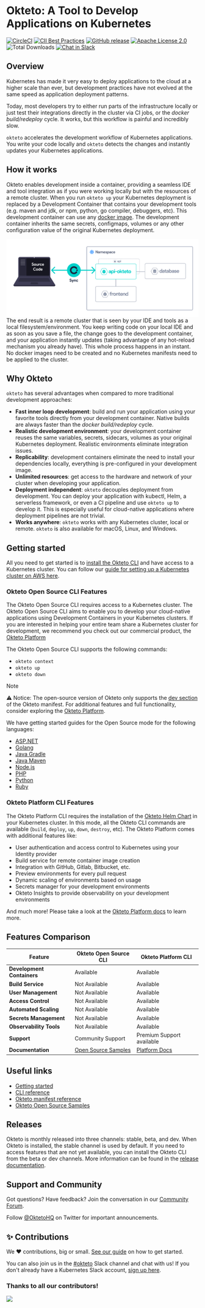 # Okteto: A Tool to Develop Applications on Kubernetes

[![CircleCI](https://circleci.com/gh/okteto/okteto.svg?style=svg)](https://circleci.com/gh/okteto/okteto)
[![CII Best Practices](https://bestpractices.coreinfrastructure.org/projects/3055/badge)](https://bestpractices.coreinfrastructure.org/projects/3055)
[![GitHub release](https://img.shields.io/github/release/okteto/okteto.svg?style=flat-square)](https://github.com/okteto/okteto/releases)
[![Apache License 2.0](https://img.shields.io/github/license/okteto/okteto.svg?style=flat-square)](https://github.com/okteto/okteto/blob/master/LICENSE)
![Total Downloads](https://img.shields.io/github/downloads/okteto/okteto/total?logo=github&logoColor=white)
[![Chat in Slack](https://img.shields.io/badge/slack-@kubernetes/okteto-red.svg?logo=slack)](https://kubernetes.slack.com/messages/CM1QMQGS0/)

## Overview

Kubernetes has made it very easy to deploy applications to the cloud at a higher scale than ever, but development practices have not evolved at the same speed as application deployment patterns.

Today, most developers try to either run parts of the infrastructure locally or just test their integrations directly in the cluster via CI jobs, or the _docker build/redeploy_ cycle. It works, but this workflow is painful and incredibly slow.

`okteto` accelerates the development workflow of Kubernetes applications. You write your code locally and `okteto` detects the changes and instantly updates your Kubernetes applications.

## How it works

Okteto enables development inside a container, providing a seamless IDE and tool integration as if you were working locally but with the resources of a remote cluster. When you run `okteto up` your Kubernetes deployment is replaced by a Development Container that contains your development tools (e.g. maven and jdk, or npm, python, go compiler, debuggers, etc). This development container can use any [docker image](https://okteto.com/docs/development/images/). The development container inherits the same secrets, configmaps, volumes or any other configuration value of the original Kubernetes deployment.

<img align="left" src="images/how-does-it-work.png">

The end result is a remote cluster that is seen by your IDE and tools as a local filesystem/environment. You keep writing code on your local IDE and as soon as you save a file, the change goes to the development container, and your application instantly updates (taking advantage of any hot-reload mechanism you already have). This whole process happens in an instant. No docker images need to be created and no Kubernetes manifests need to be applied to the cluster.

## Why Okteto

`okteto` has several advantages when compared to more traditional development approaches:

- **Fast inner loop development**: build and run your application using your favorite tools directly from your development container. Native builds are always faster than the _docker build/redeploy_ cycle.
- **Realistic development environment**: your development container reuses the same variables, secrets, sidecars, volumes as your original Kubernetes deployment. Realistic environments eliminate integration issues.
- **Replicability**: development containers eliminate the need to install your dependencies locally, everything is pre-configured in your development image.
- **Unlimited resources**: get access to the hardware and network of your cluster when developing your application.
- **Deployment independent**: `okteto` decouples deployment from development. You can deploy your application with kubectl, Helm, a serverless framework, or even a CI pipeline and use `okteto up` to develop it. This is especially useful for cloud-native applications where deployment pipelines are not trivial.
- **Works anywhere**: `okteto` works with any Kubernetes cluster, local or remote. `okteto` is also available for macOS, Linux, and Windows.

## Getting started

All you need to get started is to [install the Okteto CLI](https://www.okteto.com/docs/get-started/install-okteto-cli/) and have access to a Kubernetes cluster. You can follow our [guide for setting up a Kubernetes cluster on AWS here](https://www.okteto.com/docs/get-started/install/amazon-eks/#deploy-a-kubernetes-cluster).

### Okteto Open Source CLI Features

The Okteto Open Source CLI requires access to a Kubernetes cluster. The Okteto Open Source CLI aims to enable you to develop your cloud-native applications using Development Containers in your Kubernetes clusters. If you are interested in helping your entire team share a Kubernetes cluster for development, we recommend you check out our commercial product, the [Okteto Platform](https://okteto.com)

The Okteto Open Source CLI supports the following commands:

- `okteto context`
- `okteto up`
- `okteto down`

> [!NOTE]
> ⚠️ Notice: The open-source version of Okteto only supports the [dev section](https://www.okteto.com/docs/reference/okteto-manifest/#dev-object-optional) of the Okteto manifest. For additional features and full functionality, consider exploring the [Okteto Platform](https://www.okteto.com/get-demo/).

We have getting started guides for the Open Source mode for the following languages:

- [ASP.NET](samples/aspnetcore/README.md)
- [Golang](samples/golang/README.md)
- [Java Gradle](samples/java-gradle/README.md)
- [Java Maven](samples/java-maven/README.md)
- [Node.js](samples/node.js/README.md)
- [PHP](samples/php/README.md)
- [Python](samples/python/README.md)
- [Ruby](samples/ruby/README.md)

### Okteto Platform CLI Features

The Okteto Platform CLI requires the installation of the [Okteto Helm Chart](https://www.okteto.com/docs/get-started/overview/) in your Kubernetes cluster. In this mode, all the Okteto CLI commands are available (`build`, `deploy`, `up`, `down`, `destroy`, etc). The Okteto Platform comes with additional features like:

- User authentication and access control to Kubernetes using your Identity provider
- Build service for remote container image creation
- Integration with GitHub, Gitlab, Bitbucket, etc.
- Preview environments for every pull request
- Dynamic scaling of environments based on usage
- Secrets manager for your development environments
- Okteto Insights to provide observability on your development environments

And much more! Please take a look at the [Okteto Platform docs](https://www.okteto.com/docs) to learn more.

## Features Comparison

| Feature                    | Okteto Open Source CLI                   | Okteto Platform CLI                           |
| -------------------------- | ---------------------------------------- | --------------------------------------------- |
| **Development Containers** | Available                                | Available                                     |
| **Build Service**          | Not Available                            | Available                                     |
| **User Management**        | Not Available                            | Available                                     |
| **Access Control**         | Not Available                            | Available                                     |
| **Automated Scaling**      | Not Available                            | Available                                     |
| **Secrets Management**     | Not Available                            | Available                                     |
| **Observability Tools**    | Not Available                            | Available                                     |
| **Support**                | Community Support                        | Premium Support available                     |
| **Documentation**          | [Open Source Samples](samples/README.md) | [Platform Docs](https://www.okteto.com/docs/) |

## Useful links

- [Getting started](https://www.okteto.com/docs/get-started/install-okteto-cli/)
- [CLI reference](https://okteto.com/docs/reference/okteto-cli)
- [Okteto manifest reference](https://okteto.com/docs/reference/okteto-manifest/)
- [Okteto Open Source Samples](samples/README.md)

## Releases

Okteto is monthly released into three channels: stable, beta, and dev. When Okteto is installed, the stable channel is used by default. If you need to access features that are not yet available, you can install the Okteto CLI from the beta or dev channels. More information can be found in the [release documentation](docs/RELEASE.md).

## Support and Community

Got questions? Have feedback? Join the conversation in our [Community Forum](https://community.okteto.com/).

Follow [@OktetoHQ](https://twitter.com/oktetohq) on Twitter for important announcements.

## ✨ Contributions

We ❤️ contributions, big or small. [See our guide](contributing.md) on how to get started.

You can also join us in the [#okteto](https://kubernetes.slack.com/messages/CM1QMQGS0/) Slack channel and chat with us! If you don't already have a Kubernetes Slack account, [sign up here](https://slack.k8s.io/).

### Thanks to all our contributors!

<a href="https://github.com/okteto/okteto/graphs/contributors">
  <img src="https://contrib.rocks/image?repo=okteto/okteto" />
</a>
<!--  https://contrib.rocks -->
